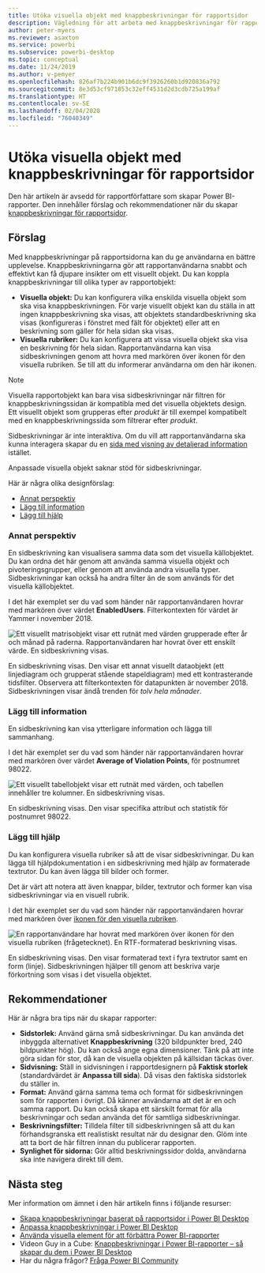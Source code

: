 ```yaml
---
title: Utöka visuella objekt med knappbeskrivningar för rapportsidor
description: Vägledning för att arbeta med knappbeskrivningar för rapportsidor.
author: peter-myers
ms.reviewer: asaxton
ms.service: powerbi
ms.subservice: powerbi-desktop
ms.topic: conceptual
ms.date: 11/24/2019
ms.author: v-pemyer
ms.openlocfilehash: 826af7b224b901b6dc9f3926260b1d920836a792
ms.sourcegitcommit: 8e3d53cf971853c32eff4531d2d3cdb725a199af
ms.translationtype: HT
ms.contentlocale: sv-SE
ms.lasthandoff: 02/04/2020
ms.locfileid: "76040349"
---
```

# <a name="extend-visuals-with-report-page-tooltips"></a>Utöka visuella objekt med knappbeskrivningar för rapportsidor

Den här artikeln är avsedd för rapportförfattare som skapar Power BI-rapporter. Den innehåller förslag och rekommendationer när du skapar [knappbeskrivningar för rapportsidor](../desktop-tooltips.md).

## <a name="suggestions"></a>Förslag

Med knappbeskrivningar på rapportsidorna kan du ge användarna en bättre upplevelse. Knappbeskrivningarna gör att rapportanvändarna snabbt och effektivt kan få djupare insikter om ett visuellt objekt. Du kan koppla knappbeskrivningar till olika typer av rapportobjekt:

- **Visuella objekt:** Du kan konfigurera vilka enskilda visuella objekt som ska visa knappbeskrivningen. För varje visuellt objekt kan du ställa in att ingen knappbeskrivning ska visas, att objektets standardbeskrivning ska visas (konfigureras i fönstret med fält för objektet) eller att en beskrivning som gäller för hela sidan ska visas.
- **Visuella rubriker:** Du kan konfigurera att vissa visuella objekt ska visa en beskrivning för hela sidan. Rapportanvändarna kan visa sidbeskrivningen genom att hovra med markören över ikonen för den visuella rubriken. Se till att du informerar användarna om den här ikonen.

> [!NOTE]
> Visuella rapportobjekt kan bara visa sidbeskrivningar när filtren för knappbeskrivningssidan är kompatibla med det visuella objektets design. Ett visuellt objekt som grupperas efter _produkt_ är till exempel kompatibelt med en knappbeskrivningssida som filtrerar efter _produkt_.
>
> Sidbeskrivningar är inte interaktiva. Om du vill att rapportanvändarna ska kunna interagera skapar du en [sida med visning av detaljerad information](../desktop-drillthrough.md) istället.
>
> Anpassade visuella objekt saknar stöd för sidbeskrivningar.

Här är några olika designförslag:

- [Annat perspektiv](#different-perspective)
- [Lägg till information](#add-detail)
- [Lägg till hjälp](#add-help)

### <a name="different-perspective"></a>Annat perspektiv

En sidbeskrivning kan visualisera samma data som det visuella källobjektet. Du kan ordna det här genom att använda samma visuella objekt och pivoteringsgrupper, eller genom att använda andra visuella typer. Sidbeskrivningar kan också ha andra filter än de som används för det visuella källobjektet.

I det här exemplet ser du vad som händer när rapportanvändaren hovrar med markören över värdet **EnabledUsers**. Filterkontexten för värdet är Yammer i november 2018.

![Ett visuellt matrisobjekt visar ett rutnät med värden grupperade efter år och månad på raderna. Rapportanvändaren har hovrat över ett enskilt värde. En sidbeskrivning visas.](media/report-page-tooltips/suggestion-different-perspective.png)

En sidbeskrivning visas. Den visar ett annat visuellt dataobjekt (ett linjediagram och grupperat stående stapeldiagram) med ett kontrasterande tidsfilter. Observera att filterkontexten för datapunkten är november 2018. Sidbeskrivningen visar ändå trenden för _tolv hela månader_.

### <a name="add-detail"></a>Lägg till information

En sidbeskrivning kan visa ytterligare information och lägga till sammanhang.

I det här exemplet ser du vad som händer när rapportanvändaren hovrar med markören över värdet **Average of Violation Points**, för postnumret 98022.

![Ett visuellt tabellobjekt visar ett rutnät med värden, och tabellen innehåller tre kolumner. En sidbeskrivning visas.](media/report-page-tooltips/suggestion-add-details.png)

En sidbeskrivning visas. Den visar specifika attribut och statistik för postnumret 98022.

### <a name="add-help"></a>Lägg till hjälp

Du kan konfigurera visuella rubriker så att de visar sidbeskrivningar. Du kan lägga till hjälpdokumentation i en sidbeskrivning med hjälp av formaterade textrutor. Du kan även lägga till bilder och former.

Det är värt att notera att även knappar, bilder, textrutor och former kan visa sidbeskrivningar via en visuell rubrik.

I det här exemplet ser du vad som händer när rapportanvändaren hovrar med markören över [ikonen för den visuella rubriken](../desktop-visual-elements-for-reports.md).

![En rapportanvändare har hovrat med markören över ikonen för den visuella rubriken (frågetecknet). En RTF-formaterad beskrivning visas.](media/report-page-tooltips/suggestion-add-help.png)

En sidbeskrivning visas. Den visar formaterad text i fyra textrutor samt en form (linje). Sidbeskrivningen hjälper till genom att beskriva varje förkortning som visas i det visuella objektet.

## <a name="recommendations"></a>Rekommendationer

Här är några bra tips när du skapar rapporter:

- **Sidstorlek:** Använd gärna små sidbeskrivningar. Du kan använda det inbyggda alternativet **Knappbeskrivning** (320 bildpunkter bred, 240 bildpunkter hög). Du kan också ange egna dimensioner. Tänk på att inte göra sidan för stor, då kan de visuella objekten på källsidan täckas över.
- **Sidvisning:** Ställ in sidvisningen i rapportdesignern på **Faktisk storlek** (standardvärdet är **Anpassa till sida**). Då visas den faktiska sidstorlek du ställer in.
- **Format:** Använd gärna samma tema och format för sidbeskrivningen som för rapporten i övrigt. Då känner användarna att det är en och samma rapport. Du kan också skapa ett särskilt format för alla beskrivningar och sedan använda det för samtliga sidbeskrivningar.
- **Beskrivningsfilter:** Tilldela filter till sidbeskrivningen så att du kan förhandsgranska ett realistiskt resultat när du designar den. Glöm inte att ta bort de här filtren innan du publicerar rapporten.
- **Synlighet för sidorna:** Gör alltid beskrivningssidor dolda, användarna ska inte navigera direkt till dem.

## <a name="next-steps"></a>Nästa steg

Mer information om ämnet i den här artikeln finns i följande resurser:

- [Skapa knappbeskrivningar baserat på rapportsidor i Power BI Desktop](../desktop-tooltips.md)
- [Anpassa knappbeskrivningar i Power BI Desktop](../desktop-custom-tooltips.md)
- [Använda visuella element för att förbättra Power BI-rapporter](../desktop-visual-elements-for-reports.md)
- Videon Guy in a Cube: [Knappbeskrivningar i Power BI-rapporter – så skapar du dem i Power BI Desktop](https://www.youtube.com/watch?v=URTA7JZsAtw)
- Har du några frågor? [Fråga Power BI Community](https://community.powerbi.com/)
